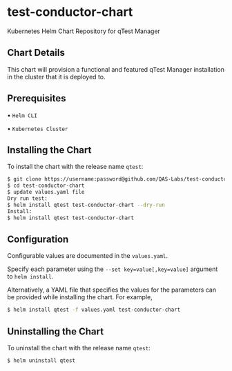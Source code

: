 # test-conductor-chart
Kubernetes Helm Chart Repository for qTest Manager

## Chart Details
This chart will provision a functional and featured qTest Manager installation in the cluster that it is deployed to.

## Prerequisites

   • `Helm CLI`

   • `Kubernetes Cluster`

## Installing the Chart

To install the chart with the release name `qtest`:
```bash
$ git clone https://username:password@github.com/QAS-Labs/test-conductor-chart.git
$ cd test-conductor-chart
$ update values.yaml file
Dry run test:
$ helm install qtest test-conductor-chart --dry-run
Install:
$ helm install qtest test-conductor-chart
```

## Configuration

Configurable values are documented in the `values.yaml`.

Specify each parameter using the `--set key=value[,key=value]` argument to `helm install`.

Alternatively, a YAML file that specifies the values for the parameters can be provided while installing the chart. For example,

```bash
$ helm install qtest -f values.yaml test-conductor-chart
```

## Uninstalling the Chart

To uninstall the chart with the release name `qtest`:
```bash
$ helm uninstall qtest
```